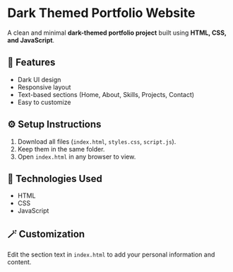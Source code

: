 # Dark Themed Portfolio Website

A clean and minimal **dark-themed portfolio project** built using **HTML, CSS, and JavaScript**.

## 📁 Features
- Dark UI design
- Responsive layout
- Text-based sections (Home, About, Skills, Projects, Contact)
- Easy to customize

## ⚙️ Setup Instructions
1. Download all files (`index.html`, `styles.css`, `script.js`).
2. Keep them in the same folder.
3. Open `index.html` in any browser to view.

## 🧠 Technologies Used
- HTML
- CSS
- JavaScript

## 🪄 Customization
Edit the section text in `index.html` to add your personal information and content.
